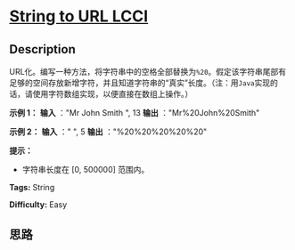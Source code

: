 # [String to URL LCCI][title]

## Description

URL化。编写一种方法，将字符串中的空格全部替换为`%20`。假定该字符串尾部有足够的空间存放新增字符，并且知道字符串的“真实”长度。（注：用`Java`实现的话，请使用字符数组实现，以便直接在数组上操作。）

**示例 1：**
            **输入** ："Mr John Smith    ", 13    **输出** ："Mr%20John%20Smith"    

**示例 2：**
            **输入** ："               ", 5    **输出** ："%20%20%20%20%20"    

**提示：**

  * 字符串长度在 [0, 500000] 范围内。


**Tags:** String

**Difficulty:** Easy

## 思路

[title]: https://leetcode-cn.com/problems/string-to-url-lcci
